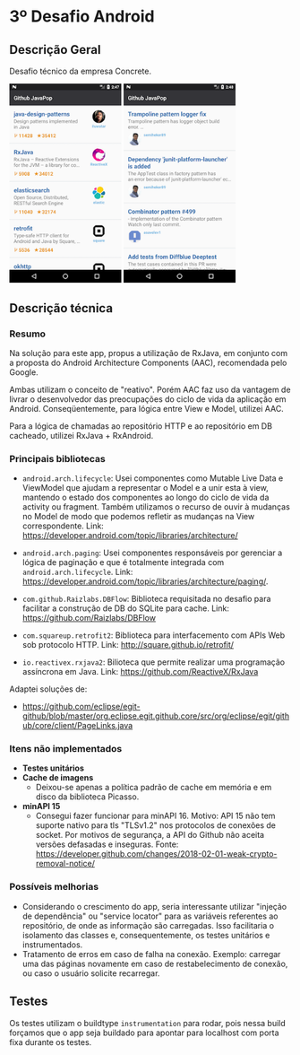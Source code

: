 # 3º Desafio Android

## Descrição Geral

Desafio técnico da empresa Concrete.

<img src="captures/Screenshot_1530769637.png" width="200"> <img src="captures/Screenshot_1530769694.png" width="200">

## Descrição técnica

### Resumo
Na solução para este app, propus a utilização de RxJava, em conjunto com a proposta do Android Architecture Components (AAC), recomendada pelo Google.

Ambas utilizam o conceito de "reativo". Porém AAC faz uso da vantagem de livrar o desenvolvedor das preocupações do ciclo de vida da aplicação em Android.
Conseqüentemente, para lógica entre View e Model, utilizei AAC.

Para a lógica de chamadas ao repositório HTTP e ao repositório em DB cacheado, utilizei RxJava + RxAndroid.


### Principais bibliotecas
- `android.arch.lifecycle`: Usei componentes como Mutable Live Data e ViewModel que ajudam a representar o Model e a unir esta à view, mantendo o estado dos componentes ao longo do ciclo de vida da activity ou fragment. Também utilizamos o recurso de ouvir à mudanças no Model de modo que podemos refletir as mudanças na View correspondente. Link: https://developer.android.com/topic/libraries/architecture/

- `android.arch.paging`: Usei componentes responsáveis por gerenciar a lógica de paginação e que é totalmente integrada com `android.arch.lifecycle`. Link: https://developer.android.com/topic/libraries/architecture/paging/.

- `com.github.Raizlabs.DBFlow`: Biblioteca requisitada no desafio para facilitar a construção de DB do SQLite para cache. Link: https://github.com/Raizlabs/DBFlow

- `com.squareup.retrofit2`: Biblioteca para interfacemento com APIs Web sob protocolo HTTP. Link: http://square.github.io/retrofit/

- `io.reactivex.rxjava2`: Bilioteca que permite realizar uma programação assíncrona em Java. Link: https://github.com/ReactiveX/RxJava

Adaptei soluções de:
- https://github.com/eclipse/egit-github/blob/master/org.eclipse.egit.github.core/src/org/eclipse/egit/github/core/client/PageLinks.java

### Itens não implementados

- **Testes unitários**
- **Cache de imagens**
    - Deixou-se apenas a política padrão de cache em memória e em disco da biblioteca Picasso.
- **minAPI 15**
    - Consegui fazer funcionar para minAPI 16. Motivo: API 15 não tem suporte nativo para tls "TLSv1.2" nos protocolos de conexões de socket. Por motivos de segurança, a API do Github não aceita versões defasadas e inseguras. Fonte: https://developer.github.com/changes/2018-02-01-weak-crypto-removal-notice/

### Possíveis melhorias

- Considerando o crescimento do app, seria interessante utilizar "injeção de dependência" ou "service locator" para as variáveis referentes ao repositório, de onde as informação são carregadas. Isso facilitaria o isolamento das classes e, consequentemente, os testes unitários e instrumentados.
- Tratamento de erros em caso de falha na conexão. Exemplo: carregar uma das páginas novamente em caso de restabelecimento de conexão, ou caso o usuário solicite recarregar.


## Testes

Os testes utilizam o buildtype ```instrumentation``` para rodar, pois nessa build forçamos que o app seja buildado para apontar para localhost com porta fixa durante os testes.
